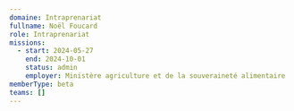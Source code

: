 ```yaml
---
domaine: Intraprenariat
fullname: Noël Foucard
role: Intraprenariat
missions:
  - start: 2024-05-27
    end: 2024-10-01
    status: admin
    employer: Ministère agriculture et de la souveraineté alimentaire
memberType: beta
teams: []
---
```


